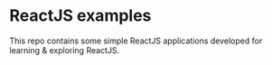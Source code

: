 # ReactJS examples

This repo contains some simple ReactJS applications developed for learning & exploring ReactJS.
